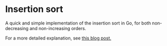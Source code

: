 # Insertion sort

A quick and simple implementation of the insertion sort in Go, for both non-decreasing and non-increasing orders.

For a more detailed explanation, see [this blog post.](https://ornlu-is.github.io/post/insertion_sort/)